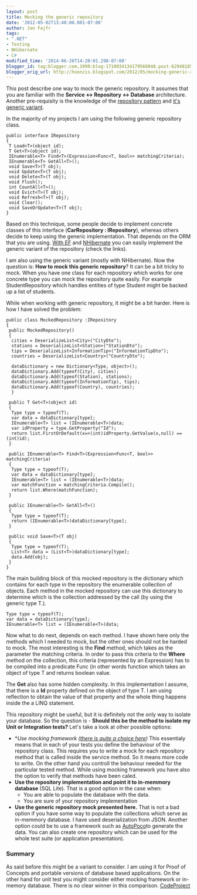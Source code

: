 ```yaml
---
layout: post
title: Mocking the generic repository
date: '2012-05-02T13:40:00.001-07:00'
author: Jan Fajfr
tags:
- ".NET"
- Testing
- NHibernate
- C#
modified_time: '2014-06-26T14:20:01.298-07:00'
blogger_id: tag:blogger.com,1999:blog-1710034134179566048.post-6294818593906360547
blogger_orig_url: http://hoonzis.blogspot.com/2012/05/mocking-generic-repository.html
---
```

This post describe one way to mock the generic repository. It assumes
that you are familiar with the **Service &lt;-&gt; Repository &lt;-&gt;
Database** architecture.
Another pre-requisity is the knowledge of the [repository pattern]() and
[it's generic
variant](http://www.tugberkugurlu.com/archive/generic-repository-pattern-entity-framework-asp-net-mvc-and-unit-testing-triangle).

In the majority of my projects I am using the following generic
repository class.

``` 
public interface IRepository
{
 T Load<T>(object id);
 T Get<T>(object id);
 IEnumerable<T> Find<T>(Expression<Func<T, bool>> matchingCriteria);
 IEnumerable<T> GetAll<T>();
 void Save<T>(T obj);
 void Update<T>(T obj);
 void Delete<T>(T obj);
 void Flush();
 int CountAll<T>();
 void Evict<T>(T obj);
 void Refresh<T>(T obj);
 void Clear();
 void SaveOrUpdate<T>(T obj);
}
```

Based on this technique, some people decide to implement concrete
classes of this interface (**CarRepository : IRepository**), whereas
others decide to keep using the generic implementation. That depends on
the ORM that you are using. [With
EF](http://elegantcode.com/2009/12/15/entity-framework-ef4-generic-repository-and-unit-of-work-prototype/)
and
[NHibernate](http://stackoverflow.com/questions/2587965/using-a-generic-repository-pattern-with-fluent-nhibernate)
you can easily implement the generic variant of the repository (check
the links).

I am also using the generic variant (mostly with NHibernate). Now the
question is: **How to mock this generic repository**? It can be a bit
tricky to mock. When you have one class for each repository which works
for one concrete type you can mock the repository quite easily. For
example StudentRepository which handles entities of type Student might
be backed up a list of students.

While when working with generic repository, it might be a bit harder.
Here is how I have solved the problem:

``` 
public class MockedRepository :IRepository
{
 public MockedRepository()
 {
  cities = DeserializeList<City>("CityDto");
  stations = DeserializeList<Station>("StationDto");
  tips = DeserializeList<InformationTip>("InformationTipDto");
  countries = DeserializeList<Country>("CountryDto");
  
  dataDictionary = new Dictionary<Type, object>();
  dataDictionary.Add(typeof(City), cities);
  dataDictionary.Add(typeof(Station), stations);
  dataDictionary.Add(typeof(InformationTip), tips);
  dataDictionary.Add(typeof(Country), countries);
  }   

 public T Get<T>(object id)
 {
  Type type = typeof(T);
  var data = dataDictionary[type];
  IEnumerable<T> list = (IEnumerable<T>)data;
  var idProperty = type.GetProperty("Id");
  return list.FirstOrDefault(x=>(int)idProperty.GetValue(x,null) == (int)id);
 }

 public IEnumerable<T> Find<T>(Expression<Func<T, bool>> matchingCriteria)
 {
  Type type = typeof(T);
  var data = dataDictionary[type];
  IEnumerable<T> list = (IEnumerable<T>)data;
  var matchFunction = matchingCriteria.Compile();
  return list.Where(matchFunction);
 }

 public IEnumerable<T> GetAll<T>()
 {
  Type type = typeof(T);
  return (IEnumerable<T>)dataDictionary[type];
 }

 public void Save<T>(T obj)
 {
  Type type = typeof(T);
  List<T> data = (List<T>)dataDictionary[type];
  data.Add(obj);
 }
}
```

The main building block of this mocked repository is the dictionary
which contains for each type in the repository the enumerable collection
of objects. Each method in the mocked repository can use this dictionary
to determine which is the collection addressed by the call (by using the
generic type T.).

``` 
Type type = typeof(T);
var data = dataDictionary[type];
IEnumerable<T> list = (IEnumerable<T>)data;
```

Now what to do next, depends on each method. I have shown here only the
methods which I needed to mock, but the other ones should not be harded
to mock. The most interesting is the **Find** method, which takes as the
parameter the matching criteria. In order to pass this criteria to the
**Where** method on the collection, this criteria (represented by an
Expression) has to be compiled into a predicate Func (in other words
function which takes an object of type T and returns boolean value.

The **Get** also has some hidden complexity. In this implementation I
assume, that there is a **Id** property defined on the object of type T.
I am using reflection to obtain the value of that property and the whole
thing happens inside the a LINQ statement.

This repository might be useful, but it is definitely not the only way
to isolate your database. So the question is - **Should this be the
method to isolate my Unit or Integration tests?** Let's take a look at
other possible options:


-   **Use mocking framework ([there is quite a choice
    here](http://stackoverflow.com/questions/37359/what-c-sharp-mocking-framework-to-use))*
     This essentialy means that in each of your tests you define the
    behaviour of the repository class. This requires you to write a mock
    for each repository method that is called inside the service method.
    So it means more code to write. On the other hand you controll the
    behaviour needed for the particular tested method. While using
    mocking framework you have also the option to verify that methods
    have been caled.
-   **Use the repository implementation and point it to in-memmory
    database** (SQL Lite). That is a good option in the case when:
    -   You are able to populate the database with the data.
    -   You are sure of your repository implementation
-   **Use the generic repository mock presented here.** That is not a
    bad option if you have some way to populate the collections which
    serve as in-memmory database. I have used deserialization from JSON.
    Another option could be to use a framework such as
    [AutoPoco](http://autopoco.codeplex.com/)to generate the data. You
    can also create one repository which can be used for the whole test
    suite (or application presentation).

### Summary

As said before this might be a variant to consider. I am using it for
Proof of Concepts and portable versions of database based applications.
On the other hand for unit test you might consider either mocking
framework or in-memory database. There is no clear winner in this
comparison.
[CodeProject](http://www.codeproject.com/script/Articles/BlogFeedList.aspx?amid=honga)
